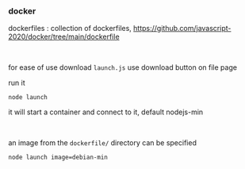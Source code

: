 

### docker


dockerfiles : collection of dockerfiles, https://github.com/javascript-2020/docker/tree/main/dockerfile

<br>


for ease of use download ``` launch.js ``` use download button on file page

run it

```
node launch
```

it will start a container and connect to it, default nodejs-min

<br>

an image from the ``` dockerfile/ ``` directory can be specified

```
node launch image=debian-min
```


